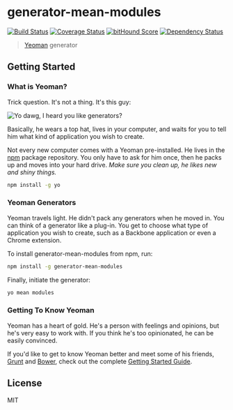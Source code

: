 # generator-mean-modules 

[![Build Status](https://travis-ci.org/PauloLuan/generator-mean-modules.svg)](https://travis-ci.org/PauloLuan/generator-mean-modules)
[![Coverage Status](https://coveralls.io/repos/PauloLuan/generator-mean-modules/badge.svg)](https://coveralls.io/r/PauloLuan/generator-mean-modules)
[![bitHound Score](https://www.bithound.io/github/PauloLuan/generator-mean-modules/badges/score.svg)](https://www.bithound.io/github/PauloLuan/generator-mean-modules)
[![Dependency Status](https://david-dm.org/PauloLuan/generator-mean-modules.svg "Dependencies Checked & Updated Regularly (Security is Important!)")](https://david-dm.org/PauloLuan/generator-mean-modules)

> [Yeoman](http://yeoman.io) generator


## Getting Started

### What is Yeoman?

Trick question. It's not a thing. It's this guy:

![Yo dawg, I heard you like generators?](http://i.imgur.com/2gqiift.jpg)

Basically, he wears a top hat, lives in your computer, and waits for you to tell him what kind of application you wish to create.

Not every new computer comes with a Yeoman pre-installed. He lives in the [npm](https://npmjs.org) package repository. You only have to ask for him once, then he packs up and moves into your hard drive. *Make sure you clean up, he likes new and shiny things.*

```bash
npm install -g yo
```

### Yeoman Generators

Yeoman travels light. He didn't pack any generators when he moved in. You can think of a generator like a plug-in. You get to choose what type of application you wish to create, such as a Backbone application or even a Chrome extension.

To install generator-mean-modules from npm, run:

```bash
npm install -g generator-mean-modules
```

Finally, initiate the generator:

```bash
yo mean modules
```

### Getting To Know Yeoman

Yeoman has a heart of gold. He's a person with feelings and opinions, but he's very easy to work with. If you think he's too opinionated, he can be easily convinced.

If you'd like to get to know Yeoman better and meet some of his friends, [Grunt](http://gruntjs.com) and [Bower](http://bower.io), check out the complete [Getting Started Guide](https://github.com/yeoman/yeoman/wiki/Getting-Started).


## License

MIT

